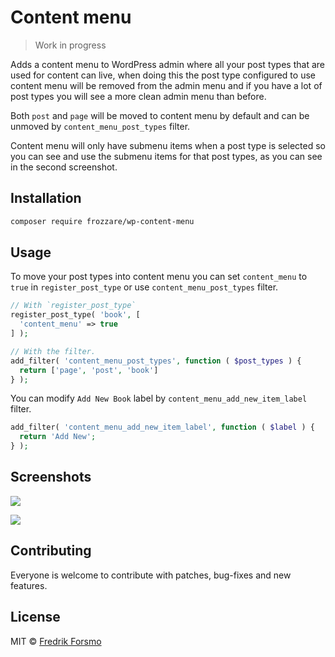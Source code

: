 # Content menu

> Work in progress

Adds a content menu to WordPress admin where all your post types that are used for content can live, when doing this the post type configured to use content menu will be removed from the admin menu and if you have a lot of post types you will see a more clean admin menu than before.

Both `post` and `page` will be moved to content menu by default and can be unmoved by `content_menu_post_types` filter.

Content menu will only have submenu items when a post type is selected so you can see and use the submenu items for that post types, as you can see in the second screenshot.

## Installation

```sh
composer require frozzare/wp-content-menu
```

## Usage

To move your post types into content menu you can set `content_menu` to `true` in `register_post_type` or use `content_menu_post_types` filter.

```php
// With `register_post_type`
register_post_type( 'book', [
  'content_menu' => true
] );

// With the filter.
add_filter( 'content_menu_post_types', function ( $post_types ) {
  return ['page', 'post', 'book']
} );
```

You can modify `Add New Book` label by `content_menu_add_new_item_label` filter.

```php
add_filter( 'content_menu_add_new_item_label', function ( $label ) {
  return 'Add New';
} );
```

## Screenshots

![](https://cloud.githubusercontent.com/assets/14610/20240391/4ab1f8d0-a917-11e6-9994-616924b94f53.png)

![](https://cloud.githubusercontent.com/assets/14610/20256173/0ce9c790-aa42-11e6-818e-8348862a252d.png)

## Contributing

Everyone is welcome to contribute with patches, bug-fixes and new features.

## License

MIT © [Fredrik Forsmo](https://github.com/frozzare)
